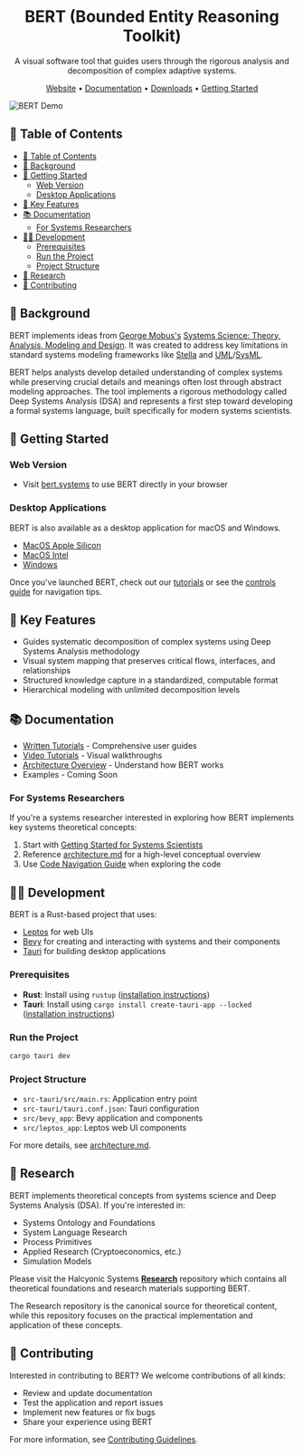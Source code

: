 <h1 align="center">BERT (Bounded Entity Reasoning Toolkit)</h1>

<p align="center">A visual software tool that guides users through the rigorous analysis and decomposition of complex adaptive systems.</p>

<p align="center">
  <a href="https://bert.systems/">Website</a> •
  <a href="https://bert.gitbook.io/bert-documentation">Documentation</a> •
  <a href="https://github.com/halcyonic-systems/bert/releases">Downloads</a> •
  <a href="#getting-started">Getting Started</a>
</p>

![BERT Demo](https://bert.systems/demo.gif)

## 📑 Table of Contents

- [📑 Table of Contents](#-table-of-contents)
- [📖 Background](#-background)
- [🚀 Getting Started](#-getting-started)
  - [Web Version](#web-version)
  - [Desktop Applications](#desktop-applications)
- [🔧 Key Features](#-key-features)
- [📚 Documentation](#-documentation)
  - [For Systems Researchers](#for-systems-researchers)
- [👨‍💻 Development](#-development)
  - [Prerequisites](#prerequisites)
  - [Run the Project](#run-the-project)
  - [Project Structure](#project-structure)
- [🔬 Research](#-research)
- [🤝 Contributing](#-contributing)

## 📖 Background

BERT implements ideas from [George Mobus's](https://directory.tacoma.uw.edu/employee/gmobus) [Systems Science: Theory, Analysis, Modeling and Design](https://link.springer.com/book/10.1007/978-3-030-93482-8). It was created to address key limitations in standard systems modeling frameworks like [Stella](https://www.iseesystems.com/store/products/stella-online.aspx) and [UML](https://www.uml.org/)/[SysML](https://sysml.org/).

BERT helps analysts develop detailed understanding of complex systems while preserving crucial details and meanings often lost through abstract modeling approaches. The tool implements a rigorous methodology called Deep Systems Analysis (DSA) and represents a first step toward developing a formal systems language, built specifically for modern systems scientists.

## 🚀 Getting Started

### Web Version
- Visit [bert.systems](https://bert.systems/) to use BERT directly in your browser

### Desktop Applications
BERT is also available as a desktop application for macOS and Windows.

- [MacOS Apple Silicon](https://github.com/halcyonic-systems/bert/releases/download/v0.1.0-beta/bert_0.1.0_aarch64.dmg)
- [MacOS Intel](https://github.com/halcyonic-systems/bert/releases/download/v0.1.0-beta/bert_0.1.0_x64.dmg)
- [Windows](https://github.com/halcyonic-systems/bert/releases/download/v0.1.0-beta/bert.exe)

Once you've launched BERT, check out our [tutorials](https://bert.gitbook.io/bert-documentation) or see the [controls guide](https://github.com/halcyonic-systems/bert/blob/main/docs/getting-started/Controls.md) for navigation tips.

## 🔧 Key Features

- Guides systematic decomposition of complex systems using Deep Systems Analysis methodology
- Visual system mapping that preserves critical flows, interfaces, and relationships
- Structured knowledge capture in a standardized, computable format
- Hierarchical modeling with unlimited decomposition levels

## 📚 Documentation

- [Written Tutorials](https://bert.gitbook.io/bert-documentation) - Comprehensive user guides
- [Video Tutorials](https://github.com/halcyonic-systems/bert/blob/main/docs/getting-started/Tutorials.md) - Visual walkthroughs
- [Architecture Overview](https://github.com/halcyonic-systems/bert/blob/main/docs/architecture.md) - Understand how BERT works
- Examples - Coming Soon

### For Systems Researchers

If you're a systems researcher interested in exploring how BERT implements key systems theoretical concepts:

1. Start with [Getting Started for Systems Scientists](docs/getting-started/for-systems-scientists.md)
2. Reference [architecture.md](https://github.com/halcyonic-systems/bert/blob/main/docs/architecture/architecture.md) for a high-level conceptual overview
3. Use [Code Navigation Guide](docs/getting-started/code-navigation-guide.md) when exploring the code


## 👨‍💻 Development

BERT is a Rust-based project that uses:
- [Leptos](https://leptos.dev/) for web UIs
- [Bevy](https://bevyengine.org/) for creating and interacting with systems and their components
- [Tauri](https://v2.tauri.app/) for building desktop applications

### Prerequisites
- **Rust**: Install using `rustup` ([installation instructions](https://www.rust-lang.org/tools/install))
- **Tauri**: Install using `cargo install create-tauri-app --locked` ([installation instructions](https://v2.tauri.app/start/))

### Run the Project
```bash
cargo tauri dev
```

### Project Structure
- `src-tauri/src/main.rs`: Application entry point
- `src-tauri/tauri.conf.json`: Tauri configuration
- `src/bevy_app`: Bevy application and components
- `src/leptos_app`: Leptos web UI components

For more details, see [architecture.md](https://github.com/halcyonic-systems/bert/blob/main/docs/architecture/architecture.md).

## 🔬 Research

BERT implements theoretical concepts from systems science and Deep Systems Analysis (DSA).
If you're interested in:

- Systems Ontology and Foundations
- System Language Research
- Process Primitives
- Applied Research (Cryptoeconomics, etc.)
- Simulation Models

Please visit the Halcyonic Systems **[Research](https://github.com/halcyonic-systems/research)**
repository which contains all theoretical foundations and research materials supporting
BERT.

The Research repository is the canonical source for theoretical content, while this
repository focuses on the practical implementation and application of these concepts.

## 🤝 Contributing

Interested in contributing to BERT? We welcome contributions of all kinds:

- Review and update documentation
- Test the application and report issues
- Implement new features or fix bugs
- Share your experience using BERT

For more information, see [Contributing Guidelines](docs/contributing/guidelines.md).

